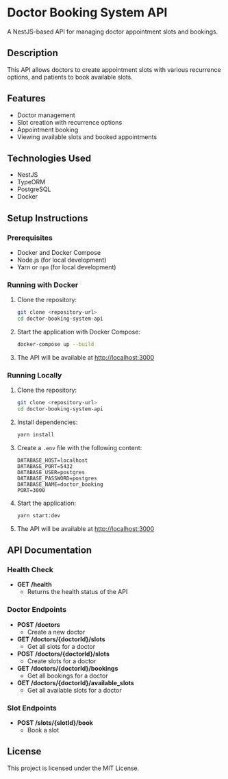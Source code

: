 # Doctor Booking System API

A NestJS-based API for managing doctor appointment slots and bookings.

## Description

This API allows doctors to create appointment slots with various recurrence options, and patients to book available slots.

## Features

- Doctor management
- Slot creation with recurrence options
- Appointment booking
- Viewing available slots and booked appointments

## Technologies Used

- NestJS
- TypeORM
- PostgreSQL
- Docker

## Setup Instructions

### Prerequisites

- Docker and Docker Compose
- Node.js (for local development)
- Yarn or `npm` (for local development)

### Running with Docker

1. Clone the repository:

   ```bash
   git clone <repository-url>
   cd doctor-booking-system-api
   ```

2. Start the application with Docker Compose:

   ```bash
   docker-compose up --build
   ```

3. The API will be available at <http://localhost:3000>

### Running Locally

1. Clone the repository:

   ```bash
   git clone <repository-url>
   cd doctor-booking-system-api
   ```

2. Install dependencies:

   ```bash
   yarn install
   ```

3. Create a `.env` file with the following content:

   ```
   DATABASE_HOST=localhost
   DATABASE_PORT=5432
   DATABASE_USER=postgres
   DATABASE_PASSWORD=postgres
   DATABASE_NAME=doctor_booking
   PORT=3000
   ```

4. Start the application:

   ```bash
   yarn start:dev
   ```

5. The API will be available at <http://localhost:3000>

## API Documentation

### Health Check

- **GET /health**
  - Returns the health status of the API

### Doctor Endpoints

- **POST /doctors**
  - Create a new doctor
- **GET /doctors/{doctorId}/slots**
  - Get all slots for a doctor
- **POST /doctors/{doctorId}/slots**
  - Create slots for a doctor
- **GET /doctors/{doctorId}/bookings**
  - Get all bookings for a doctor
- **GET /doctors/{doctorId}/available_slots**
  - Get all available slots for a doctor

### Slot Endpoints

- **POST /slots/{slotId}/book**
  - Book a slot

## License

This project is licensed under the MIT License.
